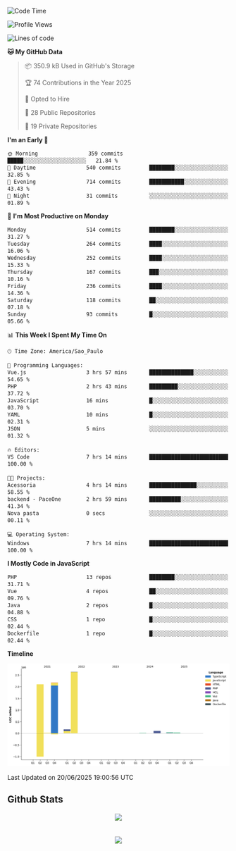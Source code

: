 
<!--START_SECTION:waka-->
![Code Time](http://img.shields.io/badge/Code%20Time-1%2C893%20hrs%2023%20mins-blue)

![Profile Views](http://img.shields.io/badge/Profile%20Views-0-blue)

![Lines of code](https://img.shields.io/badge/From%20Hello%20World%20I%27ve%20Written-7.2%20million%20lines%20of%20code-blue)

**🐱 My GitHub Data** 

> 📦 350.9 kB Used in GitHub's Storage 
 > 
> 🏆 74 Contributions in the Year 2025
 > 
> 💼 Opted to Hire
 > 
> 📜 28 Public Repositories 
 > 
> 🔑 19 Private Repositories 
 > 
**I'm an Early 🐤** 

```text
🌞 Morning                359 commits         █████░░░░░░░░░░░░░░░░░░░░   21.84 % 
🌆 Daytime                540 commits         ████████░░░░░░░░░░░░░░░░░   32.85 % 
🌃 Evening                714 commits         ███████████░░░░░░░░░░░░░░   43.43 % 
🌙 Night                  31 commits          ░░░░░░░░░░░░░░░░░░░░░░░░░   01.89 % 
```
📅 **I'm Most Productive on Monday** 

```text
Monday                   514 commits         ████████░░░░░░░░░░░░░░░░░   31.27 % 
Tuesday                  264 commits         ████░░░░░░░░░░░░░░░░░░░░░   16.06 % 
Wednesday                252 commits         ████░░░░░░░░░░░░░░░░░░░░░   15.33 % 
Thursday                 167 commits         ███░░░░░░░░░░░░░░░░░░░░░░   10.16 % 
Friday                   236 commits         ████░░░░░░░░░░░░░░░░░░░░░   14.36 % 
Saturday                 118 commits         ██░░░░░░░░░░░░░░░░░░░░░░░   07.18 % 
Sunday                   93 commits          █░░░░░░░░░░░░░░░░░░░░░░░░   05.66 % 
```


📊 **This Week I Spent My Time On** 

```text
🕑︎ Time Zone: America/Sao_Paulo

💬 Programming Languages: 
Vue.js                   3 hrs 57 mins       ██████████████░░░░░░░░░░░   54.65 % 
PHP                      2 hrs 43 mins       █████████░░░░░░░░░░░░░░░░   37.72 % 
JavaScript               16 mins             █░░░░░░░░░░░░░░░░░░░░░░░░   03.70 % 
YAML                     10 mins             █░░░░░░░░░░░░░░░░░░░░░░░░   02.31 % 
JSON                     5 mins              ░░░░░░░░░░░░░░░░░░░░░░░░░   01.32 % 

🔥 Editors: 
VS Code                  7 hrs 14 mins       █████████████████████████   100.00 % 

🐱‍💻 Projects: 
Acessoria                4 hrs 14 mins       ███████████████░░░░░░░░░░   58.55 % 
backend - PaceOne        2 hrs 59 mins       ██████████░░░░░░░░░░░░░░░   41.34 % 
Nova pasta               0 secs              ░░░░░░░░░░░░░░░░░░░░░░░░░   00.11 % 

💻 Operating System: 
Windows                  7 hrs 14 mins       █████████████████████████   100.00 % 
```

**I Mostly Code in JavaScript** 

```text
PHP                      13 repos            ████████░░░░░░░░░░░░░░░░░   31.71 % 
Vue                      4 repos             ██░░░░░░░░░░░░░░░░░░░░░░░   09.76 % 
Java                     2 repos             █░░░░░░░░░░░░░░░░░░░░░░░░   04.88 % 
CSS                      1 repo              █░░░░░░░░░░░░░░░░░░░░░░░░   02.44 % 
Dockerfile               1 repo              █░░░░░░░░░░░░░░░░░░░░░░░░   02.44 % 
```



**Timeline**

![Lines of Code chart](https://raw.githubusercontent.com/MaueDev/MaueDev/main/assets/bar_graph.png)


 Last Updated on 20/06/2025 19:00:56 UTC
<!--END_SECTION:waka-->

## Github Stats  
<div align="center"><img src="https://github-readme-stats.vercel.app/api/top-langs/?username=MaueDev&hide_border=true&layout=compact" align="center" /></div>  

<br/>  

<br/>  

<div align="center">
<img src="https://komarev.com/ghpvc/?username=MaueDev&&style=flat-square" align="center" />
</div>  
  
